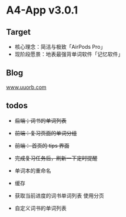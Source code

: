 # A4-App v3.0.1

## Target

- 核心理念：简洁与极致「AirPods Pro」
- 现阶段愿景：地表最强背单词软件「记忆软件」
 
## Blog

www.uuorb.com

## todos

- ~~后端；词书的单词列表~~
- ~~前端：复习页面的单词分组~~
- ~~前端： 首页的 tips 界面~~

- ~~完成复习任务后，刷新一下定时提醒~~
- 单词本的重命名
- 缓存
- 获取当前进度的词书单词列表 使用分页
- 自定义词书的单词列表
